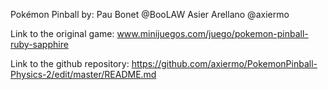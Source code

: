 Pokémon Pinball by:
Pau Bonet @BooLAW
Asier Arellano @axiermo

Link to the original game:
www.minijuegos.com/juego/pokemon-pinball-ruby-sapphire

Link to the github repository:
https://github.com/axiermo/PokemonPinball-Physics-2/edit/master/README.md
